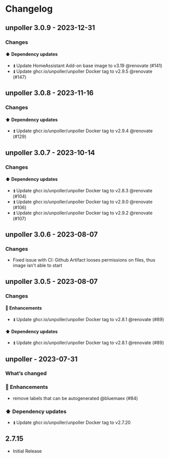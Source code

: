 # Changelog

## unpoller 3.0.9 - 2023-12-31

### Changes

#### ⬆️ Dependency updates

- ⏫ Update HomeAssistant Add-on base image to v3.19 @renovate (#141)
- ⏫ Update ghcr.io/unpoller/unpoller Docker tag to v2.9.5 @renovate (#147)

## unpoller 3.0.8 - 2023-11-16

### Changes

#### ⬆️ Dependency updates

- ⏫ Update ghcr.io/unpoller/unpoller Docker tag to v2.9.4 @renovate (#129)

## unpoller 3.0.7 - 2023-10-14

### Changes

#### ⬆️ Dependency updates

- ⏫ Update ghcr.io/unpoller/unpoller Docker tag to v2.8.3 @renovate (#104)
- ⏫ Update ghcr.io/unpoller/unpoller Docker tag to v2.9.0 @renovate (#106)
- ⏫ Update ghcr.io/unpoller/unpoller Docker tag to v2.9.2 @renovate (#107)

## unpoller 3.0.6 - 2023-08-07

### Changes

- Fixed issue with CI: Github Artifact looses permissions on files, thus image isn't able to start

## unpoller 3.0.5 - 2023-08-07

### Changes

#### 🚀 Enhancements

- ⏫ Update ghcr.io/unpoller/unpoller Docker tag to v2.8.1 @renovate (#89)

#### ⬆️ Dependency updates

- ⏫ Update ghcr.io/unpoller/unpoller Docker tag to v2.8.1 @renovate (#89)

## unpoller - 2023-07-31

### What’s changed

### 🚀 Enhancements

- remove labels that can be autogenerated @bluemaex (#84)

### ⬆️ Dependency updates

- ⏫ Update ghcr.io/unpoller/unpoller Docker tag to v2.7.20

## 2.7.15

- Initial Release
